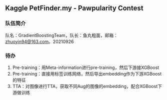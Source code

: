 ## Kaggle PetFinder.my - Pawpularity Contest

### 队伍简介
队名：GradientBoostingTeam，队长：鱼丸粗面，邮箱：zhuoyin94@163.com。20210926

### 待办

1. Pre-training：用Meta-information进行pre-training，然后下游接XGBoost
2. Pre-training：直接用标签训练网络，然后导出embedding作为下游XGBoost的特征
3. TTA：对图像进行TTA，获取不同Aug的图像的embedding，配合XGBoost下游做训练

